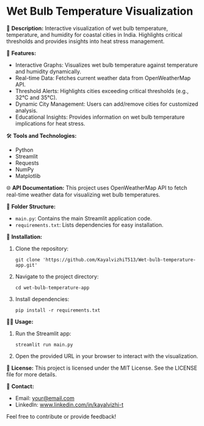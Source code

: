 # Wet Bulb Temperature Visualization

🚀 **Description:**
Interactive visualization of wet bulb temperature, temperature, and humidity for coastal cities in India. Highlights critical thresholds and provides insights into heat stress management.

🔧 **Features:**
- Interactive Graphs: Visualizes wet bulb temperature against temperature and humidity dynamically.
- Real-time Data: Fetches current weather data from OpenWeatherMap API.
- Threshold Alerts: Highlights cities exceeding critical thresholds (e.g., 32°C and 35°C).
- Dynamic City Management: Users can add/remove cities for customized analysis.
- Educational Insights: Provides information on wet bulb temperature implications for heat stress.

🛠️ **Tools and Technologies:**
- Python
- Streamlit
- Requests
- NumPy
- Matplotlib

🌐 **API Documentation:**
This project uses OpenWeatherMap API to fetch real-time weather data for visualizing wet bulb temperatures.

📂 **Folder Structure:**
- `main.py`: Contains the main Streamlit application code.
- `requirements.txt`: Lists dependencies for easy installation.

📝 **Installation:**
1. Clone the repository:
   ```
   git clone 'https://github.com/KayalvizhiT513/Wet-bulb-temperature-app.git'
   ```
2. Navigate to the project directory:
   ```
   cd wet-bulb-temperature-app
   ```
3. Install dependencies:
   ```
   pip install -r requirements.txt
   ```

👩‍💻 **Usage:**
1. Run the Streamlit app:
   ```
   streamlit run main.py
   ```
2. Open the provided URL in your browser to interact with the visualization.

📄 **License:**
This project is licensed under the MIT License. See the LICENSE file for more details.

📧 **Contact:**
- Email: your@email.com
- LinkedIn: www.linkedin.com/in/kayalvizhi-t
  
Feel free to contribute or provide feedback!
